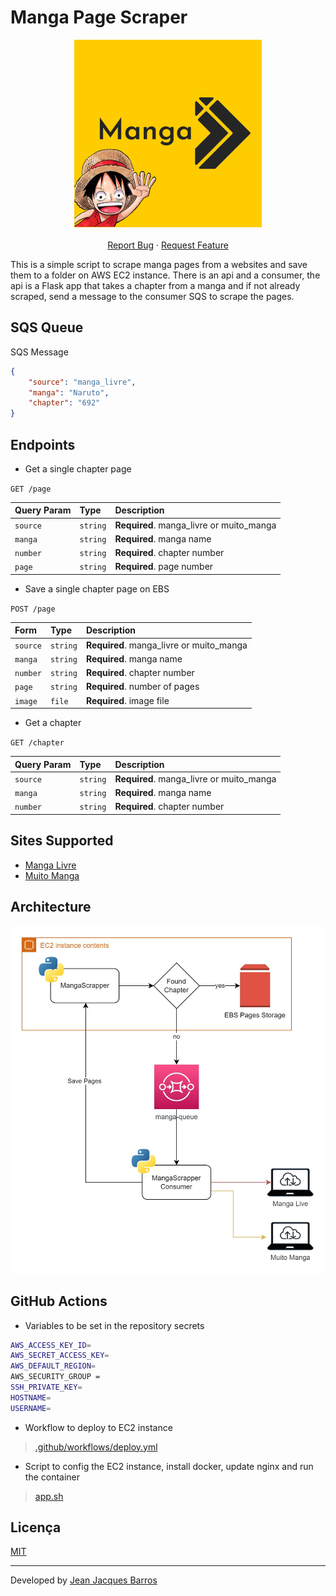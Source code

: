 # Manga Page Scraper

<p align="center">
    <img src="https://raw.githubusercontent.com/jjeanjacques10/mangajj/main/files/MangaJJLogo.jpg" width="300"/>
    <br />
    <br />
    <a href="https://github.com/jjeanjacques10/manga-scrapper-api/issues">Report Bug</a>
    ·
    <a href="https://github.com/jjeanjacques10/manga-scrapper-api/issues">Request Feature</a>
</p>

This is a simple script to scrape manga pages from a websites and save them to a folder on AWS EC2 instance. There is an api and a consumer, the api is a Flask app that takes a chapter from a manga and if not already scraped, send a message to the consumer SQS to scrape the pages.

## SQS Queue

SQS Message

``` json
{
    "source": "manga_livre",
    "manga": "Naruto",
    "chapter": "692"
}
```

## Endpoints

- Get a single chapter page

`GET /page`

| Query Param   | Type       | Description                           |
| :---------- | :--------- | :---------------------------------- |
| `source` | `string` | **Required**. manga_livre or muito_manga |
| `manga` | `string` | **Required**. manga name |
| `number` | `string` | **Required**. chapter number |
| `page` | `string` | **Required**. page number |

- Save a single chapter page on EBS

`POST /page`

| Form   | Type       | Description                           |
| :---------- | :--------- | :---------------------------------- |
| `source` | `string` | **Required**. manga_livre or muito_manga |
| `manga` | `string` | **Required**. manga name |
| `number` | `string` | **Required**. chapter number |
| `page` | `string` | **Required**. number of pages |
| `image` | `file` | **Required**. image file |

- Get a chapter

`GET /chapter`

| Query Param   | Type       | Description                           |
| :---------- | :--------- | :---------------------------------- |
| `source` | `string` | **Required**. manga_livre or muito_manga |
| `manga` | `string` | **Required**. manga name |
| `number` | `string` | **Required**. chapter number |

## Sites Supported

- [Manga Livre](https://mangalivre.net/)
- [Muito Manga](https://muitomanga.com/)

## Architecture

<img src="./files/diagram.jpg" width=600>

## GitHub Actions

- Variables to be set in the repository secrets

``` bash
AWS_ACCESS_KEY_ID=
AWS_SECRET_ACCESS_KEY=
AWS_DEFAULT_REGION=
AWS_SECURITY_GROUP =
SSH_PRIVATE_KEY=
HOSTNAME=
USERNAME=
```

- Workflow to deploy to EC2 instance

> [.github/workflows/deploy.yml](.github/workflows/deploy.yml)

- Script to config the EC2 instance, install docker, update nginx and run the container

> [app.sh](app.sh)

## Licença

[MIT](https://choosealicense.com/licenses/mit/)

---
Developed by [Jean Jacques Barros](https://github.com/jeanjacques10)
